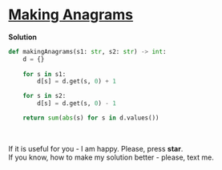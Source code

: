 # [Making Anagrams](https://www.hackerrank.com/challenges/making-anagrams/problem)

**Solution**
```python
def makingAnagrams(s1: str, s2: str) -> int:
    d = {}
    
    for s in s1:
        d[s] = d.get(s, 0) + 1

    for s in s2:
        d[s] = d.get(s, 0) - 1

    return sum(abs(s) for s in d.values())
```

<br>

If it is useful for you - I am happy. Please, press **star**.  
If you know, how to make my solution better - please, text me.
